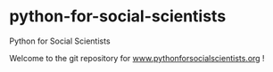 # python-for-social-scientists
Python for Social Scientists

Welcome to the git repository for www.pythonforsocialscientists.org ! 

